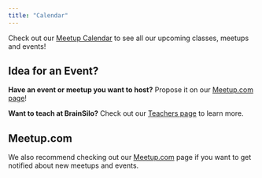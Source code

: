 ```yaml
---
title: "Calendar"
---
```


Check out our [Meetup Calendar](http://www.meetup.com/BrainSilo/events/calendar/) to see all our upcoming classes, meetups and events!

## Idea for an Event?

**Have an event or meetup you want to host?** Propose it on our [Meetup.com page][meetup]!

**Want to teach at BrainSilo?** Check out our [Teachers page](/about/teaching/) to learn more.


## Meetup.com

We also recommend checking out our [Meetup.com][meetup] page if you want to get notified about new meetups and events.

[meetup]: http://www.meetup.com/BrainSilo/
